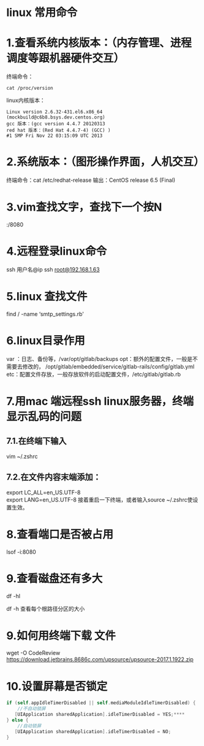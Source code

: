 # linux 常用命令

# 1.查看系统内核版本：（内存管理、进程调度等跟机器硬件交互）

终端命令：

```
cat /proc/version
```
linux内核版本：

```
Linux version 2.6.32-431.el6.x86_64 (mockbuild@c6b8.bsys.dev.centos.org) 
gcc 版本：(gcc version 4.4.7 20120313 
red hat 版本：(Red Hat 4.4.7-4) (GCC) ) 
#1 SMP Fri Nov 22 03:15:09 UTC 2013
```

# 2.系统版本：（图形操作界面，人机交互）
终端命令：cat /etc/redhat-release
输出：CentOS release 6.5 (Final)

# 3.vim查找文字，查找下一个按N
:/8080

# 4.远程登录linux命令
ssh 用户名@ip
ssh root@192.168.1.63

# 5.linux 查找文件
find / -name ‘smtp_settings.rb'

# 6.linux目录作用
var ：日志、备份等，/var/opt/gitlab/backups
opt：额外的配置文件，一般是不需要去修改的， /opt/gitlab/embedded/service/gitlab-rails/config/gitlab.yml
etc：配置文件存放，一般存放软件的启动配置文件，/etc/gitlab/gitlab.rb

# 7.用mac 端远程ssh linux服务器，终端显示乱码的问题
## 7.1.在终端下输入
vim ~/.zshrc
## 7.2.在文件内容末端添加：
export LC_ALL=en_US.UTF-8  
export LANG=en_US.UTF-8
接着重启一下终端，或者输入source ~/.zshrc使设置生效。

# 8.查看端口是否被占用

 lsof -i:8080
 
 # 9.查看磁盘还有多大
 df -hl
 
 df -h 查看每个根路径分区的大小
 
 
# 9.如何用终端下载 文件
 wget -O CodeReview https://download.jetbrains.8686c.com/upsource/upsource-2017.1.1922.zip
 
 
# 10.设置屏幕是否锁定

```swift
if (self.appIdleTimerDisabled || self.mediaModuleIdleTimerDisabled) {
    //不自动锁屏
   [UIApplication sharedApplication].idleTimerDisabled = YES;****
} else {
    //自动锁屏
   [UIApplication sharedApplication].idleTimerDisabled = NO;
}
```

